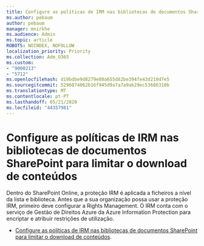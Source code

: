 ```yaml
---
title: Configure as políticas de IRM nas bibliotecas de documentos SharePoint para limitar o download de conteúdos
ms.author: pebaum
author: pebaum
manager: mnirkhe
ms.audience: Admin
ms.topic: article
ROBOTS: NOINDEX, NOFOLLOW
localization_priority: Priority
ms.collection: Adm_O365
ms.custom:
- "9000213"
- "5712"
ms.openlocfilehash: d19bdbe9d8279e80a655d82be394fe43d210d7e5
ms.sourcegitcommit: 5296874062b16f945d9a7a7a9ab29ec53686310b
ms.translationtype: MT
ms.contentlocale: pt-PT
ms.lasthandoff: 05/21/2020
ms.locfileid: "44357981"
---
```

# <a name="configure-irm-policies-on-sharepoint-document-libraries-to-limit-download-of-content"></a>Configure as políticas de IRM nas bibliotecas de documentos SharePoint para limitar o download de conteúdos

Dentro do SharePoint Online, a proteção IRM é aplicada a ficheiros a nível da lista e biblioteca. Antes que a sua organização possa usar a proteção IRM, primeiro deve configurar a Rights Management. O IRM conta com o serviço de Gestão de Direitos Azure da Azure Information Protection para encriptar e atribuir restrições de utilização.

- [Configure as políticas de IRM nas bibliotecas de documentos SharePoint para limitar o download de conteúdos](https://docs.microsoft.com/office365/securitycompliance/set-up-irm-in-sp-admin-center).
